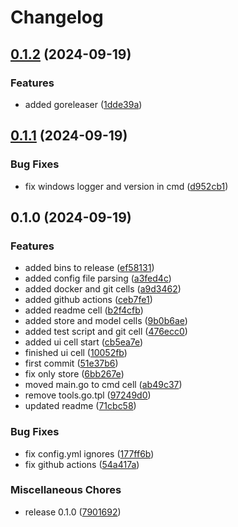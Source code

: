 # Changelog

## [0.1.2](https://github.com/dskart/honeycomb/compare/v0.1.1...v0.1.2) (2024-09-19)


### Features

* added goreleaser ([1dde39a](https://github.com/dskart/honeycomb/commit/1dde39ae88c15e175c4724cf969b058be5389e87))

## [0.1.1](https://github.com/dskart/honeycomb/compare/v0.1.0...v0.1.1) (2024-09-19)


### Bug Fixes

* fix windows logger and version in cmd ([d952cb1](https://github.com/dskart/honeycomb/commit/d952cb17fbdd0ef25ad4a4790c8c1e299778e80f))

## 0.1.0 (2024-09-19)


### Features

* added bins to release ([ef58131](https://github.com/dskart/honeycomb/commit/ef581319fdb0db0bbc56316d6b58c0ce36f9a034))
* added config file parsing ([a3fed4c](https://github.com/dskart/honeycomb/commit/a3fed4ce176d6d7833b21e5ce63fd8fdf08914f9))
* added docker and git cells ([a9d3462](https://github.com/dskart/honeycomb/commit/a9d3462b5ec4af0bf2a7c5ea7cf96f2c673fb6c9))
* added github actions ([ceb7fe1](https://github.com/dskart/honeycomb/commit/ceb7fe1568538e1bea359f74ae294b82da9da6f1))
* added readme cell ([b2f4cfb](https://github.com/dskart/honeycomb/commit/b2f4cfb3a9f9e02c9e11a7ba92957d2c4c89333f))
* added store and model cells ([9b0b6ae](https://github.com/dskart/honeycomb/commit/9b0b6aebae8f38b07659ccfa89112bc80473d93c))
* added test script and git cell ([476ecc0](https://github.com/dskart/honeycomb/commit/476ecc040183e6dd01f3c541cd953c1fc23efed9))
* added ui cell start ([cb5ea7e](https://github.com/dskart/honeycomb/commit/cb5ea7eaacc3a3c5486d593f0023a86053847769))
* finished ui cell ([10052fb](https://github.com/dskart/honeycomb/commit/10052fbe17074d55cdb7d5d3f8b50a61f6e9644b))
* first commit ([51e37b6](https://github.com/dskart/honeycomb/commit/51e37b613c28d27a9aab9b414c96aa297a13104b))
* fix only store ([6bb267e](https://github.com/dskart/honeycomb/commit/6bb267ef46002e3a6f3cddecee33fe9d819199a6))
* moved main.go to cmd cell ([ab49c37](https://github.com/dskart/honeycomb/commit/ab49c371785767c6ac753f9e5890c8e576358370))
* remove tools.go.tpl ([97249d0](https://github.com/dskart/honeycomb/commit/97249d0ac81ca09dc4f538c5d80415a990e0ce3d))
* updated readme ([71cbc58](https://github.com/dskart/honeycomb/commit/71cbc58f07ab4682fd8bf1459a67e32d8ed51f2b))


### Bug Fixes

* fix config.yml ignores ([177ff6b](https://github.com/dskart/honeycomb/commit/177ff6b34589e97a77dc9147a765b95969edb2d2))
* fix github actions ([54a417a](https://github.com/dskart/honeycomb/commit/54a417acc5bc8fec3c2ab5554f424f6b1ba578e9))


### Miscellaneous Chores

* release 0.1.0 ([7901692](https://github.com/dskart/honeycomb/commit/790169261a8f1690bc48c504cbc0c957cb73ad9a))

